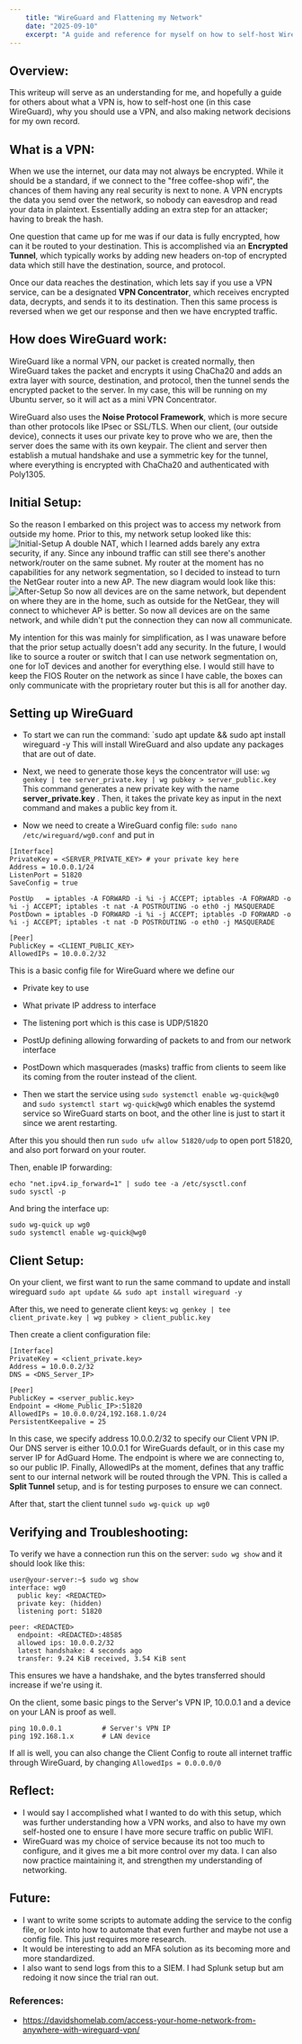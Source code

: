 ```yaml
---
    title: "WireGuard and Flattening my Network"
    date: "2025-09-10"
    excerpt: "A guide and reference for myself on how to self-host WireGuard and thoughts on some network changes."
---
```


## Overview:
This writeup will serve as an understanding for me, and hopefully a guide for others about what a VPN is, how to self-host one (in this case WireGuard), why you should use a VPN, and also making network decisions for my own record.

## What is a VPN:
When we use the internet, our data may not always be encrypted. While it should be a standard, if we connect to the "free coffee-shop wifi", the chances of them having any real security is next to none. A VPN encrypts the data you send over the network, so nobody can eavesdrop and read your data in plaintext. Essentially adding an extra step for an attacker; having to break the hash. 

One question that came up for me was if our data is fully encrypted, how can it be routed to your destination. This is accomplished via an **Encrypted Tunnel**, which typically works by adding new headers on-top of encrypted data which still have the destination, source, and protocol. 

Once our data reaches the destination, which lets say if you use a VPN service, can be a designated **VPN Concentrator**, which receives encrypted data, decrypts, and sends it to its destination. Then this same process is reversed when we get our response and then we have encrypted traffic.

## How does WireGuard work:
WireGuard like a normal VPN, our packet is created normally, then WireGuard takes the packet and encrypts it using ChaCha20 and adds an extra layer with source, destination, and protocol, then the tunnel sends the encrypted packet to the server. In my case, this will be running on my Ubuntu server, so it will act as a mini VPN Concentrator.

WireGuard also uses the **Noise Protocol Framework**, which is more secure than other protocols like IPsec or SSL/TLS. When our client, (our outside device), connects it uses our private key to prove who we are, then the server does the same with its own keypair. The client and server then establish a mutual handshake and use a symmetric key for the tunnel, where everything is encrypted with ChaCha20 and authenticated with Poly1305.

## Initial Setup:
So the reason I embarked on this project was to access my network from outside my home. Prior to this, my network setup looked like this:
![Initial-Setup](/initial-network.png)
A double NAT, which I learned adds barely any extra security, if any. Since any inbound traffic can still see there's another network/router on the same subnet. My router at the moment has no capabilities for any network segmentation, so I decided to instead to turn the NetGear router into a new AP. The new diagram would look like this:
![After-Setup](/after-setup.png)
So now all devices are on the same network, but dependent on where they are in the home, such as outside for the NetGear, they will connect to whichever AP is better. So now all devices are on the same network, and while didn't put the connection they can now all communicate.

My intention for this was mainly for simplification, as I was unaware before that the prior setup actually doesn't add any security. In the future, I would like to source a router or switch that I can use network segmentation on, one for IoT devices and another for everything else. I would still have to keep the FIOS Router on the network as since I have cable, the boxes can only communicate with the proprietary router but this is all for another day.

## Setting up WireGuard
- To start we can run the command:
`sudo apt update && sudo apt install wireguard -y
This will install WireGuard and also update any packages that are out of date.

- Next, we need to generate those keys the concentrator will use:
`wg genkey | tee server_private.key | wg pubkey > server_public.key`
This command generates a new private key with the name **server_private.key** . Then, it takes the private key as input in the next command and makes a public key from it.

- Now we need to create a WireGuard config file:
`sudo nano /etc/wireguard/wg0.conf`
and put in 
```
[Interface]
PrivateKey = <SERVER_PRIVATE_KEY> # your private key here
Address = 10.0.0.1/24
ListenPort = 51820
SaveConfig = true

PostUp   = iptables -A FORWARD -i %i -j ACCEPT; iptables -A FORWARD -o %i -j ACCEPT; iptables -t nat -A POSTROUTING -o eth0 -j MASQUERADE
PostDown = iptables -D FORWARD -i %i -j ACCEPT; iptables -D FORWARD -o %i -j ACCEPT; iptables -t nat -D POSTROUTING -o eth0 -j MASQUERADE

[Peer]
PublicKey = <CLIENT_PUBLIC_KEY>
AllowedIPs = 10.0.0.2/32

```
This is a basic config file for WireGuard where we define our 
- Private key to use 
- What private IP address to interface
- The listening port which is this case is UDP/51820
- PostUp defining allowing forwarding of packets to and from our network interface
- PostDown which masquerades (masks) traffic from clients to seem like its coming from the router instead of the client.

- Then we start the service using
`sudo systemctl enable wg-quick@wg0`
and
`sudo systemctl start wg-quick@wg0`
which enables the systemd service so WireGuard starts on boot, and the other line is just to start it since we arent restarting.

After this you should then run 
`sudo ufw allow 51820/udp`
to open port 51820, and also port forward on your router.

Then, enable IP forwarding:
```
echo "net.ipv4.ip_forward=1" | sudo tee -a /etc/sysctl.conf
sudo sysctl -p
```

And bring the interface up:
```
sudo wg-quick up wg0
sudo systemctl enable wg-quick@wg0
```
## Client Setup:
On your client, we first want to run the same command to update and install wireguard
`sudo apt update && sudo apt install wireguard -y`

After this, we need to generate client keys:
`wg genkey | tee client_private.key | wg pubkey > client_public.key`

Then create a client configuration file:
```
[Interface]
PrivateKey = <client_private.key>
Address = 10.0.0.2/32
DNS = <DNS_Server_IP> 

[Peer]
PublicKey = <server_public.key>
Endpoint = <Home_Public_IP>:51820
AllowedIPs = 10.0.0.0/24,192.168.1.0/24
PersistentKeepalive = 25
```

In this case, we specify address 10.0.0.2/32 to specify our Client VPN IP.
Our DNS server is either 10.0.0.1 for WireGuards default, or in this case my server IP for AdGuard Home. 
The endpoint is where we are connecting to, so our public IP.
Finally, AllowedIPs at the moment, defines that any traffic sent to our internal network will be routed through the VPN. This is called a **Split Tunnel** setup, and is for testing purposes to ensure we can connect.

After that, start the client tunnel
`sudo wg-quick up wg0`

## Verifying and Troubleshooting:
To verify we have a connection run this on the server:
`sudo wg show`
and it should look like this:
```
user@your-server:~$ sudo wg show
interface: wg0
  public key: <REDACTED>
  private key: (hidden)
  listening port: 51820

peer: <REDACTED>
  endpoint: <REDACTED>:48585
  allowed ips: 10.0.0.2/32
  latest handshake: 4 seconds ago
  transfer: 9.24 KiB received, 3.54 KiB sent
```

This ensures we have a handshake, and the bytes transferred should increase if we're using it.

On the client, some basic pings to the Server's VPN IP, 10.0.0.1 and a device on your LAN is proof as well.

```
ping 10.0.0.1          # Server's VPN IP
ping 192.168.1.x       # LAN device
```

If all is well, you can also change the Client Config to route all internet traffic through WireGuard, by changing 
`AllowedIps = 0.0.0.0/0`

## Reflect:
- I would say I accomplished what I wanted to do with this setup, which was further understanding how a VPN works, and also to have my own self-hosted one to ensure I have more secure traffic on public WIFI.
- WireGuard was my choice of service because its not too much to configure, and it gives me a bit more control over my data. I can also now practice maintaining it, and strengthen my understanding of networking.

## Future:
- I want to write some scripts to automate adding the service to the config file, or look into how to automate that even further and maybe not use a config file. This just requires more research.
- It would be interesting to add an MFA solution as its becoming more and more standardized.
- I also want to send logs from this to a SIEM. I had Splunk setup but am redoing it now since the trial ran out.

### References:
- https://davidshomelab.com/access-your-home-network-from-anywhere-with-wireguard-vpn/